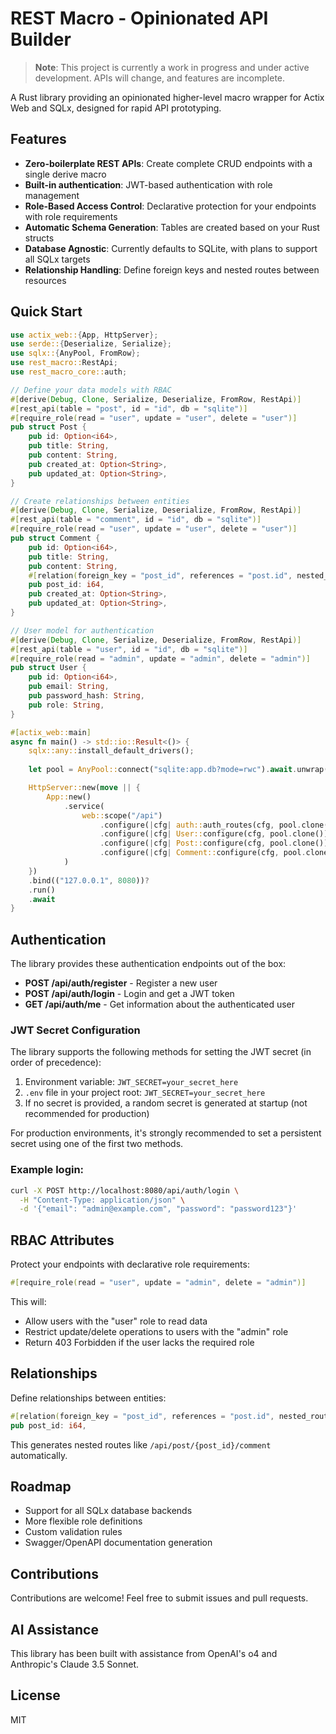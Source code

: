 # REST Macro - Opinionated API Builder

> **Note**: This project is currently a work in progress and under active development. APIs will change, and features are incomplete.

A Rust library providing an opinionated higher-level macro wrapper for Actix Web and SQLx, designed for rapid API prototyping.

## Features

- **Zero-boilerplate REST APIs**: Create complete CRUD endpoints with a single derive macro
- **Built-in authentication**: JWT-based authentication with role management
- **Role-Based Access Control**: Declarative protection for your endpoints with role requirements
- **Automatic Schema Generation**: Tables are created based on your Rust structs
- **Database Agnostic**: Currently defaults to SQLite, with plans to support all SQLx targets
- **Relationship Handling**: Define foreign keys and nested routes between resources


## Quick Start

```rust
use actix_web::{App, HttpServer};
use serde::{Deserialize, Serialize};
use sqlx::{AnyPool, FromRow};
use rest_macro::RestApi;
use rest_macro_core::auth;

// Define your data models with RBAC
#[derive(Debug, Clone, Serialize, Deserialize, FromRow, RestApi)]
#[rest_api(table = "post", id = "id", db = "sqlite")]
#[require_role(read = "user", update = "user", delete = "user")]
pub struct Post {
    pub id: Option<i64>,
    pub title: String,
    pub content: String,
    pub created_at: Option<String>,
    pub updated_at: Option<String>,
}

// Create relationships between entities
#[derive(Debug, Clone, Serialize, Deserialize, FromRow, RestApi)]
#[rest_api(table = "comment", id = "id", db = "sqlite")]
#[require_role(read = "user", update = "user", delete = "user")]
pub struct Comment {
    pub id: Option<i64>,
    pub title: String,
    pub content: String,
    #[relation(foreign_key = "post_id", references = "post.id", nested_route = "true")]
    pub post_id: i64,
    pub created_at: Option<String>,
    pub updated_at: Option<String>,
}

// User model for authentication
#[derive(Debug, Clone, Serialize, Deserialize, FromRow, RestApi)]
#[rest_api(table = "user", id = "id", db = "sqlite")]
#[require_role(read = "admin", update = "admin", delete = "admin")]
pub struct User {
    pub id: Option<i64>,
    pub email: String,
    pub password_hash: String,
    pub role: String,
}

#[actix_web::main]
async fn main() -> std::io::Result<()> {
    sqlx::any::install_default_drivers();
    
    let pool = AnyPool::connect("sqlite:app.db?mode=rwc").await.unwrap();

    HttpServer::new(move || {
        App::new()
            .service(
                web::scope("/api")
                    .configure(|cfg| auth::auth_routes(cfg, pool.clone()))
                    .configure(|cfg| User::configure(cfg, pool.clone()))
                    .configure(|cfg| Post::configure(cfg, pool.clone()))
                    .configure(|cfg| Comment::configure(cfg, pool.clone()))
            )
    })
    .bind(("127.0.0.1", 8080))?
    .run()
    .await
}
```

## Authentication

The library provides these authentication endpoints out of the box:

- **POST /api/auth/register** - Register a new user
- **POST /api/auth/login** - Login and get a JWT token
- **GET /api/auth/me** - Get information about the authenticated user

### JWT Secret Configuration

The library supports the following methods for setting the JWT secret (in order of precedence):

1. Environment variable: `JWT_SECRET=your_secret_here`
2. `.env` file in your project root: `JWT_SECRET=your_secret_here`
3. If no secret is provided, a random secret is generated at startup (not recommended for production)

For production environments, it's strongly recommended to set a persistent secret using one of the first two methods.

### Example login:

```bash
curl -X POST http://localhost:8080/api/auth/login \
  -H "Content-Type: application/json" \
  -d '{"email": "admin@example.com", "password": "password123"}'
```

## RBAC Attributes

Protect your endpoints with declarative role requirements:

```rust
#[require_role(read = "user", update = "admin", delete = "admin")]
```

This will:
- Allow users with the "user" role to read data
- Restrict update/delete operations to users with the "admin" role
- Return 403 Forbidden if the user lacks the required role

## Relationships

Define relationships between entities:

```rust
#[relation(foreign_key = "post_id", references = "post.id", nested_route = "true")]
pub post_id: i64,
```

This generates nested routes like `/api/post/{post_id}/comment` automatically.

## Roadmap

- Support for all SQLx database backends
- More flexible role definitions
- Custom validation rules
- Swagger/OpenAPI documentation generation

## Contributions

Contributions are welcome! Feel free to submit issues and pull requests.

## AI Assistance

This library has been built with assistance from OpenAI's o4 and Anthropic's Claude 3.5 Sonnet.

## License

MIT
